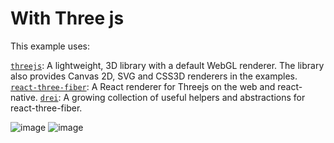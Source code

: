 # With Three js

This example uses:

[`threejs`](https://threejs.org/): A lightweight, 3D library with a default WebGL renderer. The library also provides Canvas 2D, SVG and CSS3D renderers in the examples.
[`react-three-fiber`](https://github.com/pmndrs/react-three-fiber): A React renderer for Threejs on the web and react-native.
[`drei`](https://github.com/pmndrs/drei): A growing collection of useful helpers and abstractions for react-three-fiber.

![image](https://user-images.githubusercontent.com/102738962/232431395-e3b25f68-279b-45dd-a3f7-34a4ba4dc2c6.png)
![image](https://user-images.githubusercontent.com/102738962/232430927-1ff8df57-0ebb-46ba-90b3-98783f1b4044.png)
